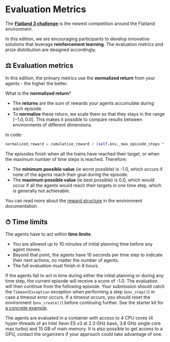 Evaluation Metrics
===

The **[Flatland 3 challenge](https://www.aicrowd.com/challenges/flatland-3)** is the newest competition around the Flatland environment.

In this edition, we are encouraging participants to develop innovative solutions that leverage **reinforcement learning**. The evaluation metrics and prize distribution are designed accordingly.


⚖ Evaluation metrics
---

In this edition, the primary metrics use the **normalized return** from your agents - the higher the better.

What is the **normalized return**?

- The **returns** are the sum of rewards your agents accumulate during each episode.
- To **normalize** these return, we scale them so that they stays in the range $[-1.0, 0.0]$. This makes it possible to compare results between environments of different dimensions. 

In code:

```python
normalized_reward = cumulative_reward / (self.env._max_episode_steps * self.env.get_num_agents())
```

The episodes finish when all the trains have reached their target, or when the maximum number of time steps is reached. Therefore:
- The **minimum possible value** (ie worst possible) is -1.0, which occurs if none of the agents reach their goal during the episode.
- The **maximum possible value** (ie best possible) is 0.0, which would occur if all the agents would reach their targets in one time step, which is generally not achievable.

<!-- The primary metrics is different for each Round:
- In **Round 1**, the normalized returns were averaged over all the evaluation episodes, resulting in the **mean normalized return**.
- In **Round 2**, we add `+1.0` to the normalized return of each episode to make it positive (it is then in the range `[0.0, 1.0]`). We then sum up these normalized returns, which results in the **total normalized return**. -->

You can read more about the [reward structure](env) in the environment documentation.

⏱ Time limits
---

The agents have to act within **time limits**:
 
- You are allowed up to 10 minutes of initial planning time before any agent moves.
- Beyond that point, the agents have 10 seconds per time step to indicate their next actions, no matter the number of agents.
- The full evaluation must finish in 8 hours.

If the agents fail to act in time during either the initial planning or during any time step, the current episode will receive a score of -1.0. The evaluation will then continue from the following episode. Your submission should catch the `TimeoutException` exception when performing a step (`env_step()`) in case a timeout error occurs. If a timeout occurs, you should reset the environment (`env_create()`) before continuing further. See the starter kit for [a concrete example](https://gitlab.aicrowd.com/flatland/neurips2020-flatland-starter-kit/blob/master/run.py#L184).

The agents are evaluated in a container with access to 4 CPU cores (4 hyper-threads of an Intel Xeon E5 v3 at 2.3 GHz base, 3.8 GHz single core max turbo) and 15 GB of main memory. It is also possible to get access to a GPU, contact the organizers if your approach could take advantage of one.